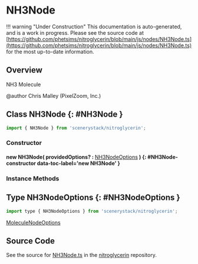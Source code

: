 # NH3Node

!!! warning "Under Construction"
    This documentation is auto-generated, and is a work in progress. Please see the source code at
    [https://github.com/phetsims/nitroglycerin/blob/main/js/nodes/NH3Node.ts](https://github.com/phetsims/nitroglycerin/blob/main/js/nodes/NH3Node.ts) for the most up-to-date information.

## Overview

NH3 Molecule

@author Chris Malley (PixelZoom, Inc.)

## Class NH3Node {: #NH3Node }


```js
import { NH3Node } from 'scenerystack/nitroglycerin';
```
### Constructor

#### new NH3Node( providedOptions? : <span style="font-weight: 400;">[NH3NodeOptions](../nitroglycerin/NH3Node.md#NH3NodeOptions)</span> ) {: #NH3Node-constructor data-toc-label='new NH3Node' }

### Instance Methods





## Type NH3NodeOptions {: #NH3NodeOptions }


```js
import type { NH3NodeOptions } from 'scenerystack/nitroglycerin';
```


[MoleculeNodeOptions](../nitroglycerin/MoleculeNode.md#MoleculeNodeOptions)



## Source Code

See the source for [NH3Node.ts](https://github.com/phetsims/nitroglycerin/blob/main/js/nodes/NH3Node.ts) in the [nitroglycerin](https://github.com/phetsims/nitroglycerin) repository.
